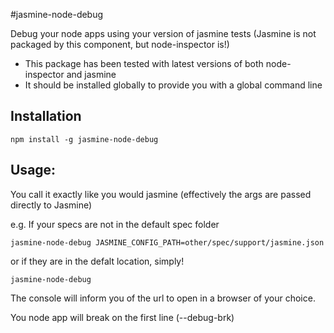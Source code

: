 #jasmine-node-debug

Debug your node apps using your version of jasmine tests
(Jasmine is not packaged by this component, but node-inspector is!)

- This package has been tested with latest versions of both node-inspector and jasmine
- It should be installed globally to provide you with a global command line

## Installation

```terminal
npm install -g jasmine-node-debug
```

## Usage:

You call it exactly like you would jasmine (effectively the args are passed directly to Jasmine)

e.g. If your specs are not in the default spec folder

```terminal
jasmine-node-debug JASMINE_CONFIG_PATH=other/spec/support/jasmine.json
```

or if they are in the defalt location, simply!

```terminal
jasmine-node-debug
```
The console will inform you of the url to open in a browser of your choice.

You node app will break on the first line (--debug-brk)
